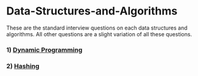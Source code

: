 # Data-Structures-and-Algorithms
These are the standard interview questions on each data structures and algorithms. All other questions are a slight variation of all these questions.

### 1) [Dynamic Programming](https://www.youtube.com/playlist?list=PL_z_8CaSLPWekqhdCPmFohncHwz8TY2Go)
### 2) [Hashing](https://medium.com/@codingfreak/hashing-practice-problems-5a5735410ffa)

